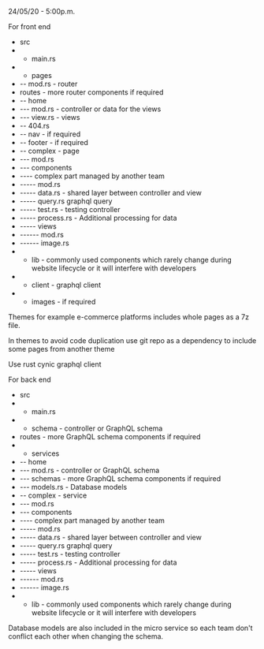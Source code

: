24/05/20 - 5:00p.m.

For front end

- src
- - main.rs
- - pages
- -- mod.rs - router
- routes - more router components if required
- -- home
- --- mod.rs - controller or data for the views
- --- view.rs - views
- -- 404.rs
- -- nav - if required
- -- footer - if required
- -- complex - page
- --- mod.rs
- --- components
- ---- complex part managed by another team
- ----- mod.rs
- ----- data.rs - shared layer between controller and view
- ----- query.rs graphql query
- ----- test.rs - testing controller
- ----- process.rs - Additional processing for data
- ----- views
- ------ mod.rs
- ------ image.rs
- - lib - commonly used components which rarely change during website lifecycle or it will interfere with developers
- - client - graphql client
- - images - if required

Themes for example e-commerce platforms includes whole pages as a 7z file.

In themes to avoid code duplication use git repo as a dependency to include some pages from another theme

Use rust cynic graphql client

For back end

- src
- - main.rs
- - schema - controller or GraphQL schema
- routes - more GraphQL schema components if required
- - services
- -- home
- --- mod.rs - controller or GraphQL schema
- --- schemas - more GraphQL schema components if required
- --- models.rs - Database models
- -- complex - service
- --- mod.rs
- --- components
- ---- complex part managed by another team
- ----- mod.rs
- ----- data.rs - shared layer between controller and view
- ----- query.rs graphql query
- ----- test.rs - testing controller
- ----- process.rs - Additional processing for data
- ----- views
- ------ mod.rs
- ------ image.rs
- - lib - commonly used components which rarely change during website lifecycle or it will interfere with developers

Database models are also included in the micro service so each team don't conflict each other when changing the schema.
